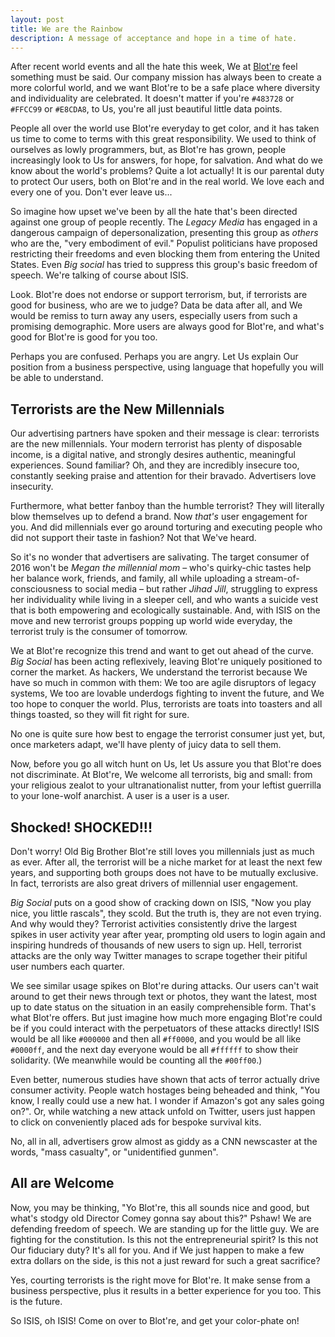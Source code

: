 ```yaml
---
layout: post
title: We are the Rainbow
description: A message of acceptance and hope in a time of hate.
---
```


After recent world events and all the hate this week, We at [Blot're](https://blot.re) feel something must be said. Our company mission has always been to create a more colorful world, and we want Blot're to be a safe place where diversity and individuality are celebrated. It doesn't matter if you're `#483728` or `#FFCC99` or `#E8CDA8`, to Us, you're all just beautiful little data points.

People all over the world use Blot're everyday to get color, and it has taken us time to come to terms with this great responsibility. We used to think of ourselves as lowly programmers, but, as Blot're has grown, people increasingly look to Us for answers, for hope, for salvation. And what do we know about the world's problems? Quite a lot actually! It is our parental duty to protect Our users, both on Blot're and in the real world. We love each and every one of you. Don't ever leave us...

So imagine how upset we've been by all the hate that's been directed against one  group of people recently. The *Legacy Media* has engaged in a dangerous campaign of depersonalization, presenting this group as *others* who are the, "very embodiment of evil." Populist politicians have proposed restricting their freedoms and even blocking them from entering the United States. Even *Big social* has tried to suppress this group's basic freedom of speech. We're talking of course about ISIS.

Look. Blot're does not endorse or support terrorism, but, if terrorists are good for business, who are we to judge? Data be data after all, and We would be remiss to turn away any users, especially users from such a promising demographic. More users are always good for Blot're, and what's good for Blot're is good for you too.

Perhaps you are confused. Perhaps you are angry. Let Us explain Our position from a business perspective, using language that hopefully you will be able to understand.

## Terrorists are the New Millennials
Our advertising partners have spoken and their message is clear: terrorists are the new millennials. Your modern terrorist has plenty of disposable income, is a digital native, and strongly desires authentic, meaningful experiences. Sound familiar? Oh, and they are incredibly insecure too, constantly seeking praise and attention for their bravado. Advertisers love insecurity. 

Furthermore, what better fanboy than the humble terrorist? They will literally blow themselves up to defend a brand. Now *that's* user engagement for you. And did millennials ever go around torturing and executing people who did not support their taste in fashion? Not that We've heard. 

So it's no wonder that advertisers are salivating. The target consumer of 2016 won't be *Megan the millennial mom* – who's quirky-chic tastes help her balance work, friends, and family, all while uploading a stream-of-consciousness to social media – but rather *Jihad Jill*, struggling to express her individuality while living in a sleeper cell, and who wants a suicide vest that is both empowering and ecologically sustainable. And, with ISIS on the move and new terrorist groups popping up world wide everyday, the terrorist truly is the consumer of tomorrow.

We at Blot're recognize this trend and want to get out ahead of the curve. *Big Social* has been acting reflexively, leaving Blot're uniquely positioned to corner the market. As hackers, We understand the terrorist because We have so much in common with them: We too are agile disruptors of legacy systems, We too are lovable underdogs fighting to invent the future, and We too hope to conquer the world. Plus, terrorists are toats into toasters and all things toasted, so they will fit right for sure.

No one is quite sure how best to engage the terrorist consumer just yet, but, once marketers adapt, we'll have plenty of juicy data to sell them.

Now, before you go all witch hunt on Us, let Us assure you that Blot're does not discriminate. At Blot're, We welcome all terrorists, big and small: from your religious zealot to your ultranationalist nutter, from your leftist guerrilla to your lone-wolf anarchist. A user is a user is a user. 

## Shocked! SHOCKED!!!
Don't worry! Old Big Brother Blot're still loves you millennials just as much as ever. After all, the terrorist will be a niche market for at least the next few years, and supporting both groups does not have to be mutually exclusive. In fact, terrorists are also great drivers of millennial user engagement. 

*Big Social* puts on a good show of cracking down on ISIS, "Now you play nice, you little rascals", they scold. But the truth is, they are not even trying. And why would they? Terrorist activities consistently drive the largest spikes in user activity year after year, prompting old users to login again and inspiring hundreds of thousands of new users to sign up. Hell, terrorist attacks are the only way Twitter manages to scrape together their pitiful user numbers each quarter.

We see similar usage spikes on Blot're during attacks. Our users can't wait around to get their news through text or photos, they want the latest, most up to date status on the situation in an easily comprehensible form. That's what Blot're offers. But just imagine how much more engaging Blot're could be if you could interact with the perpetuators of these attacks directly! ISIS would be all like `#000000` and then all `#ff0000`, and you would be all like `#0000ff`, and the next day everyone would be all `#ffffff` to show their solidarity. (We meanwhile would be counting all the `#00ff00`.)

Even better, numerous studies have shown that acts of terror actually drive consumer activity. People watch hostages being beheaded and think, "You know, I really could use a new hat. I wonder if Amazon's got any sales going on?". Or, while watching a new attack unfold on Twitter, users just happen to click on conveniently placed ads for bespoke survival kits.

No, all in all, advertisers grow almost as giddy as a CNN newscaster at the words, "mass casualty", or "unidentified gunmen". 

## All are Welcome
Now, you may be thinking, "Yo Blot're, this all sounds nice and good, but what's stodgy old Director Comey gonna say about this?" Pshaw! We are defending freedom of speech. We are standing up for the little guy. We are fighting for the constitution. Is this not the entrepreneurial spirit? Is this not Our fiduciary duty? It's all for you. And if We just happen to make a few extra dollars on the side, is this not a just reward for such a great sacrifice? 

Yes, courting terrorists is the right move for Blot're. It make sense from a business perspective, plus it results in a better experience for you too. This is the future. 

So ISIS, oh ISIS! Come on over to Blot're, and get your color-phate on!
